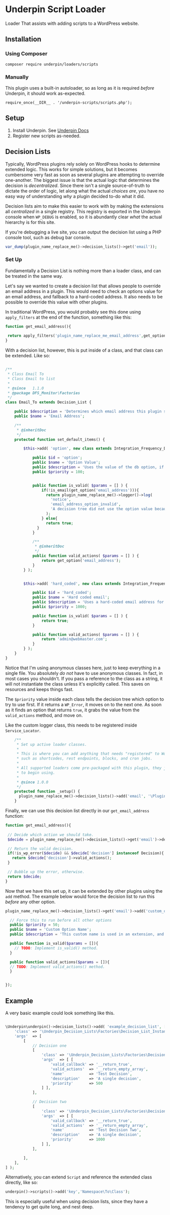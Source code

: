 # Underpin Script Loader

Loader That assists with adding scripts to a WordPress website.

## Installation

### Using Composer

`composer require underpin/loaders/scripts`

### Manually

This plugin uses a built-in autoloader, so as long as it is required _before_
Underpin, it should work as-expected.

`require_once(__DIR__ . '/underpin-scripts/scripts.php');`

## Setup

1. Install Underpin. See [Underpin Docs](https://www.github.com/underpin/underpin)
1. Register new scripts as-needed.

## Decision Lists

Typically, WordPress plugins rely solely on WordPress hooks to determine extended logic. This works for simple solutions,
but it becomes cumbersome very fast as soon as several plugins are attempting to override one-another. The biggest issue
is that the actual logic that determines the decision is _decentralized_. Since there isn't a single source-of-truth to
dictate the order of logic, let along what the actual _choices are_, you have no easy way of understanding _why_ a plugin
decided to-do what it did.

Decision lists aim to make this easier to work with by making the extensions all _centralized_ in a single registry. This
registry is exported in the Underpin console when `WP_DEBUG` is enabled, so it is abundantly clear _what_ the actual hierarchy
is for this site.

If you're debugging a live site, you can output the decision list using a PHP console tool, such as debug bar console.

 ```php
 var_dump(plugin_name_replace_me()->decision_lists()->get('email'));
```

### Set Up

Fundamentally a Decision List is nothing more than a loader class, and can be treated in the same way.

Let's say we wanted to create a decision list that allows people to override an email address in a plugin. This would
need to check an options value for an email address, and fallback to a hard-coded address. It also needs to be possible
to override this value with other plugins.

In traditional WordPress, you would probably see this done using `apply_filters` at the end of the function, something
like this:

 ```php
function get_email_address(){
  
  return apply_filters('plugin_name_replace_me_email_address',get_option('email_address', 'admin@webmaster.com'));
}
```

With a decision list, however, this is put inside of a class, and that class can be extended. Like so:

```php

/**
 * Class Email To
 * Class Email to list
 *
 * @since   1.1.0
 * @package DFS_Monitor\Factories
 */
class Email_To extends Decision_List {

	public $description = 'Determines which email address this plugin should use.';
	public $name = 'Email Address';

	/**
	 * @inheritDoc
	 */
	protected function set_default_items() {

		$this->add( 'option', new class extends Integration_Frequency_Decision {

			public $id = 'option';
			public $name = 'Option Value';
			public $description = 'Uses the value of the db option, if it is set.';
			public $priority = 100;


			public function is_valid( $params = [] ) {
				if(!is_email(get_option('email_address'))){
				  return plugin_name_replace_me()->logger()->log(
				    'notice',
                    'email_address_option_invalid',
                    'A decision tree did not use the option value because it is not set.'
                  );
                } else{
                  return true;  
              }             
			}

			/**
			 * @inheritDoc
			 */
			public function valid_actions( $params = [] ) {
				return get_option('email_address');
			}
		} );


		$this->add( 'hard_coded', new class extends Integration_Frequency_Decision {

			public $id = 'hard_coded';
			public $name = 'Hard coded email';
			public $description = 'Uses a hard-coded email address for this site.';
			public $priority = 1000;

			public function is_valid( $params = [] ) {
				return true;
			}

			public function valid_actions( $params = [] ) {
				return 'admin@webmaster.com';
			}
		} );
	}
}
```

Notice that I'm using anonymous classes here, just to keep everything in a single file. You absolutely _do not_ have to
use anonymous classes. In fact, in most cases you shouldn't. If you pass a reference to the class as a string, it will
not instantiate the class unless it's explicitly called. This saves on resources and keeps things fast.

The `$priority` value inside each class tells the decision tree which option to try to use first. If it returns a `WP_Error`, it moves on
to the next one. As soon as it finds an option that returns `true`, it grabs the value from the `valid_actions` method, and move on.

Like the custom logger class, this needs to be registered inside `Service_Locator`.


```php
	/**
	 * Set up active loader classes.
	 *
	 * This is where you can add anything that needs "registered" to WordPress,
	 * such as shortcodes, rest endpoints, blocks, and cron jobs.
	 *
	 * All supported loaders come pre-packaged with this plugin, they just need un-commented here
	 * to begin using.
	 *
	 * @since 1.0.0
	 */
	protected function _setup() {
      plugin_name_replace_me()->decision_lists()->add('email', '\Plugin_Name_Replace_Me\Decision_Lists\Email_To');
	}
```

Finally, we can use this decision list directly in our `get_email_address` function:

 ```php
function get_email_address(){
  
  // Decide which action we should take.
  $decide = plugin_name_replace_me()->decision_lists()->get('email')->decide();

  // Return the valid decision.
  if(!is_wp_error($decide) && $decide['decision'] instanceof Decision){
    return $decide['decision']->valid_actions();
  }

  // Bubble up the error, otherwise.
  return $decide;
}
```

Now that we have this set up, it can be extended by other plugins using the `add` method. The example below would force
the decision list to run this _before_ any other option.

```php
plugin_name_replace_me()->decision_lists()->get('email')->add('custom_option',new class extends \Underpin\Abstracts\Decision{

  // Force this to run before all other options
  public $priority = 50;
  public $name = 'Custom Option Name';
  public $description = 'This custom name is used in an extension, and overrides the default';

  public function is_valid($params = []){
    // TODO: Implement is_valid() method.
  }

  public function valid_actions($params = []){
  // TODO: Implement valid_actions() method.
  }


});
```

## Example

A very basic example could look something like this.

```php

\Underpin\underpin()->decision_lists()->add( 'example_decision_list', [
	'class' => '\Underpin_Decision_Lists\Factories\Decision_List_Instance',
	'args'  => [
		[
			// Decision one
			[
				'class' => '\Underpin_Decision_Lists\Factories\Decision_Instance',
				'args'  => [ [
					'valid_callback' => '__return_true',
					'valid_actions'  => '__return_empty_array',
					'name'           => 'Test Decision',
					'description'    => 'A single decision',
					'priority'       => 500
				] ],
			],

			// Decision two
			[
				'class' => '\Underpin_Decision_Lists\Factories\Decision_Instance',
				'args'  => [ [
					'valid_callback' => '__return_true',
					'valid_actions'  => '__return_empty_array',
					'name'           => 'Test Decision Two',
					'description'    => 'A single decision',
					'priority'       => 1000
				] ],
			],

		],
	],
] );
```

Alternatively, you can extend `Script` and reference the extended class directly, like so:

```php
underpin()->scripts()->add('key','Namespace\To\Class');
```

This is especially useful when using decision lists, since they have a tendency to get quite long, and nest deep.

